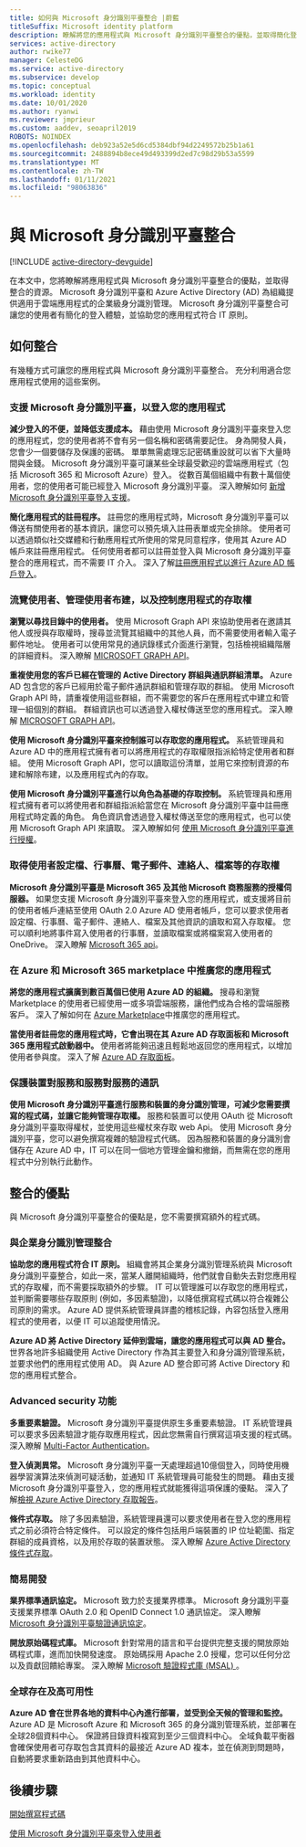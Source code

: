 ```yaml
---
title: 如何與 Microsoft 身分識別平臺整合 |蔚藍
titleSuffix: Microsoft identity platform
description: 瞭解將您的應用程式與 Microsoft 身分識別平臺整合的優點，並取得簡化登入、身分識別管理、多重要素驗證和存取控制等功能的資源。
services: active-directory
author: rwike77
manager: CelesteDG
ms.service: active-directory
ms.subservice: develop
ms.topic: conceptual
ms.workload: identity
ms.date: 10/01/2020
ms.author: ryanwi
ms.reviewer: jmprieur
ms.custom: aaddev, seoapril2019
ROBOTS: NOINDEX
ms.openlocfilehash: deb923a52e5d6cd5384dbf94d2249572b25b1a61
ms.sourcegitcommit: 2488894b8ece49d493399d2ed7c98d29b53a5599
ms.translationtype: MT
ms.contentlocale: zh-TW
ms.lasthandoff: 01/11/2021
ms.locfileid: "98063836"
---
```

# <a name="integrating-with-microsoft-identity-platform"></a>與 Microsoft 身分識別平臺整合

[!INCLUDE [active-directory-devguide](../../../includes/active-directory-devguide.md)]

在本文中，您將瞭解將應用程式與 Microsoft 身分識別平臺整合的優點，並取得整合的資源。 Microsoft 身分識別平臺和 Azure Active Directory (AD) 為組織提供適用于雲端應用程式的企業級身分識別管理。 Microsoft 身分識別平臺整合可讓您的使用者有簡化的登入體驗，並協助您的應用程式符合 IT 原則。

## <a name="how-to-integrate"></a>如何整合

有幾種方式可讓您的應用程式與 Microsoft 身分識別平臺整合。 充分利用適合您應用程式使用的這些案例。

### <a name="support-microsoft-identity-platform-as-a-way-to-sign-in-to-your-application"></a>支援 Microsoft 身分識別平臺，以登入您的應用程式

**減少登入的不便，並降低支援成本。** 藉由使用 Microsoft 身分識別平臺來登入您的應用程式，您的使用者將不會有另一個名稱和密碼需要記住。 身為開發人員，您會少一個要儲存及保護的密碼。 單單無需處理忘記密碼重設就可以省下大量時間與金錢。 Microsoft 身分識別平臺可讓某些全球最受歡迎的雲端應用程式（包括 Microsoft 365 和 Microsoft Azure）登入。 從數百萬個組織中有數十萬個使用者，您的使用者可能已經登入 Microsoft 身分識別平臺。 深入瞭解如何 [新增 Microsoft 身分識別平臺登入支援](./authentication-vs-authorization.md)。

**簡化應用程式的註冊程序。**  註冊您的應用程式時，Microsoft 身分識別平臺可以傳送有關使用者的基本資訊，讓您可以預先填入註冊表單或完全排除。 使用者可以透過類似社交媒體和行動應用程式所使用的常見同意程序，使用其 Azure AD 帳戶來註冊應用程式。 任何使用者都可以註冊並登入與 Microsoft 身分識別平臺整合的應用程式，而不需要 IT 介入。 深入了解[註冊應用程式以進行 Azure AD 帳戶登入](../../app-service/configure-authentication-provider-aad.md)。

### <a name="browse-for-users-manage-user-provisioning-and-control-access-to-your-application"></a>流覽使用者、管理使用者布建，以及控制應用程式的存取權

**瀏覽以尋找目錄中的使用者。**  使用 Microsoft Graph API 來協助使用者在邀請其他人或授與存取權時，搜尋並流覽其組織中的其他人員，而不需要使用者輸入電子郵件地址。 使用者可以使用常見的通訊錄樣式介面進行瀏覽，包括檢視組織階層的詳細資料。 深入瞭解 [MICROSOFT GRAPH API](/graph/overview)。

**重複使用您的客戶已經在管理的 Active Directory 群組與通訊群組清單。**   Azure AD 包含您的客戶已經用於電子郵件通訊群組和管理存取的群組。 使用 Microsoft Graph API 時，請重複使用這些群組，而不需要您的客戶在應用程式中建立和管理一組個別的群組。 群組資訊也可以透過登入權杖傳送至您的應用程式。 深入瞭解 [MICROSOFT GRAPH API](/graph/overview)。

**使用 Microsoft 身分識別平臺來控制誰可以存取您的應用程式。**   系統管理員和 Azure AD 中的應用程式擁有者可以將應用程式的存取權限指派給特定使用者和群組。 使用 Microsoft Graph API，您可以讀取這份清單，並用它來控制資源的布建和解除布建，以及應用程式內的存取。

**使用 Microsoft 身分識別平臺進行以角色為基礎的存取控制。**  系統管理員和應用程式擁有者可以將使用者和群組指派給當您在 Microsoft 身分識別平臺中註冊應用程式時定義的角色。 角色資訊會透過登入權杖傳送至您的應用程式，也可以使用 Microsoft Graph API 來讀取。 深入瞭解如何 [使用 Microsoft 身分識別平臺進行授權](https://cloudblogs.microsoft.com/enterprisemobility/2014/12/18/azure-active-directory-now-with-group-claims-and-application-roles/)。

### <a name="get-access-to-users-profile-calendar-email-contacts-files-and-more"></a>取得使用者設定檔、行事曆、電子郵件、連絡人、檔案等的存取權

**Microsoft 身分識別平臺是 Microsoft 365 及其他 Microsoft 商務服務的授權伺服器。**  如果您支援 Microsoft 身分識別平臺來登入您的應用程式，或支援將目前的使用者帳戶連結至使用 OAuth 2.0 Azure AD 使用者帳戶，您可以要求使用者設定檔、行事曆、電子郵件、連絡人、檔案及其他資訊的讀取和寫入存取權。 您可以順利地將事件寫入使用者的行事曆，並讀取檔案或將檔案寫入使用者的 OneDrive。 深入瞭解 [Microsoft 365 api](/graph/overview)。

### <a name="promote-your-application-in-the-azure-and-microsoft-365-marketplaces"></a>在 Azure 和 Microsoft 365 marketplace 中推廣您的應用程式

**將您的應用程式擴廣到數百萬個已使用 Azure AD 的組織。**   搜尋和瀏覽 Marketplace 的使用者已經使用一或多項雲端服務，讓他們成為合格的雲端服務客戶。 深入了解如何在 [Azure Marketplace](https://azure.microsoft.com/marketplace/partner-program/)中推廣您的應用程式。

**當使用者註冊您的應用程式時，它會出現在其 Azure AD 存取面板和 Microsoft 365 應用程式啟動器中。**   使用者將能夠迅速且輕鬆地返回您的應用程式，以增加使用者參與度。 深入了解 [Azure AD 存取面板](../user-help/my-apps-portal-end-user-access.md)。

### <a name="secure-device-to-service-and-service-to-service-communication"></a>保護裝置對服務和服務對服務的通訊

**使用 Microsoft 身分識別平臺進行服務和裝置的身分識別管理，可減少您需要撰寫的程式碼，並讓它能夠管理存取權。**  服務和裝置可以使用 OAuth 從 Microsoft 身分識別平臺取得權杖，並使用這些權杖來存取 web Api。 使用 Microsoft 身分識別平臺，您可以避免撰寫複雜的驗證程式代碼。 因為服務和裝置的身分識別會儲存在 Azure AD 中，IT 可以在同一個地方管理金鑰和撤銷，而無需在您的應用程式中分別執行此動作。

## <a name="benefits-of-integration"></a>整合的優點

與 Microsoft 身分識別平臺整合的優點是，您不需要撰寫額外的程式碼。

### <a name="integration-with-enterprise-identity-management"></a>與企業身分識別管理整合

**協助您的應用程式符合 IT 原則。**  組織會將其企業身分識別管理系統與 Microsoft 身分識別平臺整合，如此一來，當某人離開組織時，他們就會自動失去對您應用程式的存取權，而不需要採取額外的步驟。 IT 可以管理誰可以存取您的應用程式，並判斷需要哪些存取原則 (例如，多因素驗證)，以降低撰寫程式碼以符合複雜公司原則的需求。 Azure AD 提供系統管理員詳盡的稽核記錄，內容包括登入應用程式的使用者，以便 IT 可以追蹤使用情況。

**Azure AD 將 Active Directory 延伸到雲端，讓您的應用程式可以與 AD 整合。**   世界各地許多組織使用 Active Directory 作為其主要登入和身分識別管理系統，並要求他們的應用程式使用 AD。 與 Azure AD 整合即可將 Active Directory 和您的應用程式整合。

### <a name="advanced-security-features"></a>Advanced security 功能

**多重要素驗證。**  Microsoft 身分識別平臺提供原生多重要素驗證。 IT 系統管理員可以要求多因素驗證才能存取應用程式，因此您無需自行撰寫這項支援的程式碼。 深入瞭解 [Multi-Factor Authentication](https://azure.microsoft.com/documentation/services/multi-factor-authentication/)。

**登入偵測異常。**  Microsoft 身分識別平臺一天處理超過10億個登入，同時使用機器學習演算法來偵測可疑活動，並通知 IT 系統管理員可能發生的問題。 藉由支援 Microsoft 身分識別平臺登入，您的應用程式就能獲得這項保護的優點。 深入了解[檢視 Azure Active Directory 存取報告](../reports-monitoring/overview-reports.md)。

**條件式存取。**   除了多因素驗證，系統管理員還可以要求使用者在登入您的應用程式之前必須符合特定條件。 可以設定的條件包括用戶端裝置的 IP 位址範圍、指定群組的成員資格，以及用於存取的裝置狀態。 深入瞭解 [Azure Active Directory 條件式存取](../conditional-access/overview.md)。

### <a name="easy-development"></a>簡易開發

**業界標準通訊協定。**   Microsoft 致力於支援業界標準。 Microsoft 身分識別平臺支援業界標準 OAuth 2.0 和 OpenID Connect 1.0 通訊協定。 深入瞭解 [Microsoft 身分識別平臺驗證通訊協定](active-directory-v2-protocols.md)。

**開放原始碼程式庫。**   Microsoft 針對常用的語言和平台提供完整支援的開放原始碼程式庫，進而加快開發速度。 原始碼採用 Apache 2.0 授權，您可以任何分岔以及貢獻回饋給專案。 深入瞭解 [Microsoft 驗證程式庫 (MSAL) ](reference-v2-libraries.md)。

### <a name="worldwide-presence-and-high-availability"></a>全球存在及高可用性

**Azure AD 會在世界各地的資料中心內進行部署，並受到全天候的管理和監控。**  Azure AD 是 Microsoft Azure 和 Microsoft 365 的身分識別管理系統，並部署在全球28個資料中心。 保證將目錄資料複寫到至少三個資料中心。 全域負載平衡器會確保使用者可存取包含其資料的最接近 Azure AD 複本，並在偵測到問題時，自動將要求重新路由到其他資料中心。

## <a name="next-steps"></a>後續步驟

[開始撰寫程式碼](v2-overview.md#getting-started)

[使用 Microsoft 身分識別平臺來登入使用者](./authentication-vs-authorization.md)